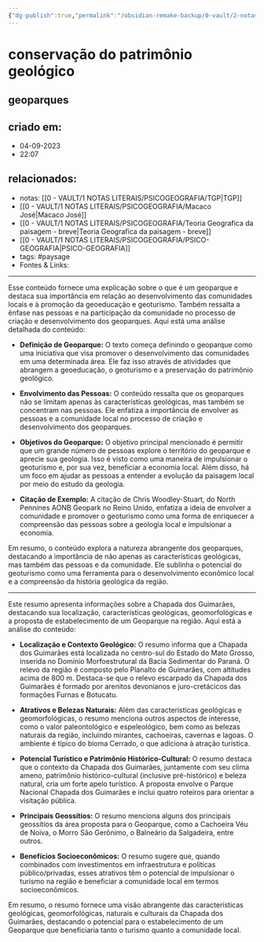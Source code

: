 ```yaml
---
{"dg-publish":true,"permalink":"/obsidian-remake-backup/0-vault/2-notas-permanentes/conservacao-do-patrimonio-geologico/","tags":["permanente","paysage"],"dgHomeLink":true,"dgShowLocalGraph":true,"dgShowFileTree":true,"dgEnableSearch":true,"noteIcon":""}
---
```


# conservação do patrimônio geológico

## geoparques

## criado em: 
- 04-09-2023
- 22:07
## relacionados:
- notas: [[0 - VAULT/1 NOTAS LITERAIS/PSICOGEOGRAFIA/TGP\|TGP]]
- [[0 - VAULT/1 NOTAS LITERAIS/PSICOGEOGRAFIA/Macaco José\|Macaco José]]
- [[0 - VAULT/1 NOTAS LITERAIS/PSICOGEOGRAFIA/Teoria Geografica da paisagem - breve\|Teoria Geografica da paisagem - breve]]
- [[0 - VAULT/1 NOTAS LITERAIS/PSICOGEOGRAFIA/PSICO-GEOGRAFIA\|PSICO-GEOGRAFIA]]
- tags: #paysage 
- Fontes & Links: 
---

Esse conteúdo fornece uma explicação sobre o que é um geoparque e destaca sua importância em relação ao desenvolvimento das comunidades locais e à promoção da geoeducação e geoturismo. Também ressalta a ênfase nas pessoas e na participação da comunidade no processo de criação e desenvolvimento dos geoparques. Aqui está uma análise detalhada do conteúdo:

- **Definição de Geoparque:** O texto começa definindo o geoparque como uma iniciativa que visa promover o desenvolvimento das comunidades em uma determinada área. Ele faz isso através de atividades que abrangem a geoeducação, o geoturismo e a preservação do patrimônio geológico.

- **Envolvimento das Pessoas:** O conteúdo ressalta que os geoparques não se limitam apenas às características geológicas, mas também se concentram nas pessoas. Ele enfatiza a importância de envolver as pessoas e a comunidade local no processo de criação e desenvolvimento dos geoparques.

- **Objetivos do Geoparque:** O objetivo principal mencionado é permitir que um grande número de pessoas explore o território do geoparque e aprecie sua geologia. Isso é visto como uma maneira de impulsionar o geoturismo e, por sua vez, beneficiar a economia local. Além disso, há um foco em ajudar as pessoas a entender a evolução da paisagem local por meio do estudo da geologia.

- **Citação de Exemplo:** A citação de Chris Woodley-Stuart, do North Pennines AONB Geopark no Reino Unido, enfatiza a ideia de envolver a comunidade e promover o geoturismo como uma forma de enriquecer a compreensão das pessoas sobre a geologia local e impulsionar a economia.

Em resumo, o conteúdo explora a natureza abrangente dos geoparques, destacando a importância de não apenas as características geológicas, mas também das pessoas e da comunidade. Ele sublinha o potencial do geoturismo como uma ferramenta para o desenvolvimento econômico local e a compreensão da história geológica da região.

---

Este resumo apresenta informações sobre a Chapada dos Guimarães, destacando sua localização, características geológicas, geomorfológicas e a proposta de estabelecimento de um Geoparque na região. Aqui está a análise do conteúdo:

- **Localização e Contexto Geológico:** O resumo informa que a Chapada dos Guimarães está localizada no centro-sul do Estado do Mato Grosso, inserida no Domínio Morfoestrutural da Bacia Sedimentar do Paraná. O relevo da região é composto pelo Planalto de Guimarães, com altitudes acima de 800 m. Destaca-se que o relevo escarpado da Chapada dos Guimarães é formado por arenitos devonianos e juro-cretácicos das formações Furnas e Botucatu.

- **Atrativos e Belezas Naturais:** Além das características geológicas e geomorfológicas, o resumo menciona outros aspectos de interesse, como o valor paleontológico e espeleológico, bem como as belezas naturais da região, incluindo mirantes, cachoeiras, cavernas e lagoas. O ambiente é típico do bioma Cerrado, o que adiciona à atração turística.

- **Potencial Turístico e Patrimônio Histórico-Cultural:** O resumo destaca que o contexto da Chapada dos Guimarães, juntamente com seu clima ameno, patrimônio histórico-cultural (inclusive pré-histórico) e beleza natural, cria um forte apelo turístico. A proposta envolve o Parque Nacional Chapada dos Guimarães e inclui quatro roteiros para orientar a visitação pública.

- **Principais Geossítios:** O resumo menciona alguns dos principais geossítios da área proposta para o Geoparque, como a Cachoeira Véu de Noiva, o Morro São Gerônimo, o Balneário da Salgadeira, entre outros.

- **Benefícios Socioeconômicos:** O resumo sugere que, quando combinados com investimentos em infraestrutura e políticas público/privadas, esses atrativos têm o potencial de impulsionar o turismo na região e beneficiar a comunidade local em termos socioeconômicos.

Em resumo, o resumo fornece uma visão abrangente das características geológicas, geomorfológicas, naturais e culturais da Chapada dos Guimarães, destacando o potencial para o estabelecimento de um Geoparque que beneficiaria tanto o turismo quanto a comunidade local.